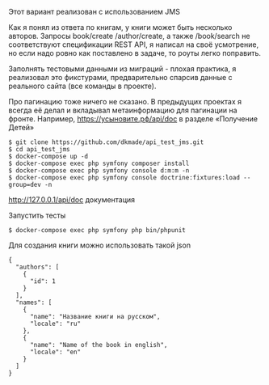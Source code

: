 Этот вариант реализован с использованием JMS

Как я понял из ответа по книгам, у книги может быть несколько авторов.
Запросы book/create /author/create, а также  /book/search не соответствуют
спецификации REST API, я написал на своё усмотрение, но если надо ровно
как поставлено в задаче, то роуты легко поправить.

Заполнять тестовыми данными из миграций - плохая практика, я реализовал это фикстурами, предварительно спарсив данные с
реального сайта (все команды в проекте).

Про пагинацию тоже ничего не сказано. В предыдущих проектах я всегда её делал и вкладывал метаинформацию для пагинации
на фронте. Например, https://усыновите.рф/api/doc в разделе «Получение Детей»

    $ git clone https://github.com/dkmade/api_test_jms.git
    $ cd api_test_jms
    $ docker-compose up -d
    $ docker-compose exec php symfony composer install
    $ docker-compose exec php symfony console d:m:m -n
    $ docker-compose exec php symfony console doctrine:fixtures:load --group=dev -n

http://127.0.0.1/api/doc  документация

Запустить тесты

    $ docker-compose exec php symfony php bin/phpunit 

Для создания книги можно использовать такой json

    {
      "authors": [
        {
          "id": 1
        }
      ],
      "names": [
        {
          "name": "Название книги на русском",
          "locale": "ru"
        },
        {
          "name": "Name of the book in english",
          "locale": "en"
        }
      ]
    }
